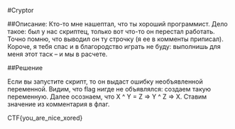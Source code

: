 #Cryptor

##Описание: 
Кто-то мне нашептал, что ты хороший программист. Дело такое: был у нас скриптец, только вот что-то он перестал работать. Точно помню, что выводил он ту строчку (я ее в комменты приписал). Короче, я тебя спас и в благородство играть не буду: выполнишь для меня этот таск – и мы в расчете.

##Решение

Если вы запустите скрипт, то он выдаст ошибку необъявленной переменной. Видим, что flag нигде не объявлялся: создаем такую переменную. Далее осознаем, что X ^ Y = Z =>  Y ^ Z => X. Ставим значение из комментария в флаг.

CTF{you_are_nice_xored}
